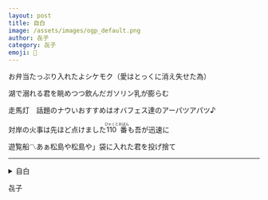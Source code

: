 ```yaml
---
layout: post
title: 自白
image: /assets/images/ogp_default.png
author: 㐂子
category: 㐂子
emoji: 🍑
---
```


<div class="tanka-area"><div class="tanka">
<p>お弁当たっぷり入れたよシケモク（愛はとっくに消え失せた為）</p>
<p>湖で溺れる君を眺めつつ飲んだガソリン乳が膨らむ</p>
<p>走馬灯　話題のナウいおすすめはオバフェス達のアーパツアパツ♪</p>
<p>対岸の火事は先ほど点けました<ruby>110番<rp>（</rp><rt>ひゃくとおばん</rt><rp>）</rp></ruby>も吾が迅速に</p>
<p>遊覧船<span class="tate-chu-yoko" style="font-family: 'Noto Sans', sans-serif;">&#x303D;&#xFE0E;</span>あぁ松島や松島や」袋に入れた君を投げ捨て</p></div></div>

---

<details><summary>自白</summary>
お弁当たっぷり入れたよシケモク（愛はとっくに消え失せた為）<br/>
湖で溺れる君を眺めつつ飲んだガソリン乳が膨らむ<br/>
走馬灯　話題のナウいおすすめはオバフェス達のアーパツアパツ♪<br/>
対岸の火事は先ほど点けました<ruby>110番<rp>（</rp><rt>ひゃくとおばん</rt><rp>）</rp></ruby>も吾が迅速に<br/>
遊覧船<span class="tate-chu-yoko" style="font-family: 'Noto Sans', sans-serif;">&#x303D;&#xFE0E;</span>あぁ松島や松島や」袋に入れた君を投げ捨て<br/>
</details>

㐂子
